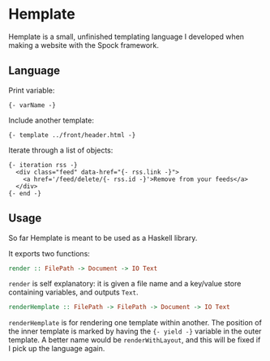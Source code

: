 # Hemplate
Hemplate is a small, unfinished templating language I developed when making a website with the Spock framework.

## Language
Print variable:
```
{- varName -}
```

Include another template:
```
{- template ../front/header.html -}
```

Iterate through a list of objects:
```
{- iteration rss -}
  <div class="feed" data-href="{- rss.link -}">
    <a href='/feed/delete/{- rss.id -}'>Remove from your feeds</a>
  </div>
{- end -}
``` 

## Usage

So far Hemplate is meant to be used as a Haskell library.

It exports two functions:

```haskell
render :: FilePath -> Document -> IO Text
```
`render` is self explanatory: it is given a file name and a key/value store containing variables, and outputs `Text`.

```haskell
renderHemplate :: FilePath -> FilePath -> Document -> IO Text
```
`renderHemplate` is for rendering one template within another. The position of the inner template is marked by having the `{- yield -}` variable in the outer template. A better name would be `renderWithLayout`, and this will be fixed if I pick up the language again.
